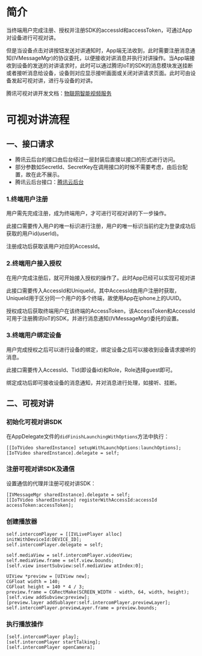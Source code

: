 # 简介

当终端用户完成注册、授权并注册SDK的accessId和accessToken，可通过App对设备进行可视对讲。

但是当设备点击对讲按钮发送对讲通知时，App端无法收到，此时需要注册消息通知(IVMessageMgr)的协议委托，以便接收对讲消息并执行对讲操作。当App端接收到设备的发送的对讲请求时，此时可以通过腾讯IoT的SDK的消息模块发送挂断或者接听消息给设备，设备则对应显示接听画面或关闭对讲请求页面。此时可由设备发起可视对讲，进行与设备的对讲。

腾讯可视对讲开发文档：[物联网智能视频服务](https://console.cloud.tencent.com/api/explorer?Product=iotvideo&Version=2019-11-26&Action=CreateAppUsr&SignVersion=)



# 可视对讲流程

## 一、接口请求

- 腾讯云后台的接口由后台经过一层封装后直接以接口的形式进行访问。
- 部分参数如SecretId、SecretKey在调用接口的时候不需要考虑，由后台配置，故在此不展示。
- 腾讯云后台接口：[腾讯云后台](https://console.cloud.tencent.com/api/explorer?Product=iotvideo&Version=2019-11-26&Action=CreateAppUsr&SignVersion=)



### 1.终端用户注册

用户需先完成注册，成为终端用户，才可进行可视对讲的下一步操作。

此接口需要传入用户的唯一标识进行注册，用户的唯一标识当前约定为登录成功后获取的用户id(userId)。

注册成功后获取该用户对应的AccessId。



### 2.终端用户接入授权

在用户完成注册后，就可开始接入授权的操作了。此时App已经可以实现可视对讲

此接口需要传入AccessId和UniqueId，其中AccessId由用户注册时获取，UniqueId用于区分同一个用户的多个终端，故使用App在iphone上的UUID。

授权成功后获取终端用户在该终端的AccessToken，该AccessToken和AccessId可用于注册腾讯IoT的SDK，并进行消息通知(IVMessageMgr)委托的设置。



### 3.终端用户绑定设备

用户完成授权之后可以进行设备的绑定，绑定设备之后可以接收到设备请求接听的消息。

此接口需要传入AccessId、Tid(即设备id)和Role，Role选择guest即可。

绑定成功后即可接收设备的消息通知，并对消息进行处理，如接听、挂断。



## 二、可视对讲

### 初始化可视对讲SDK

在AppDelegate文件的`didFinishLaunchingWithOptions`方法中执行：

~~~
[[IoTVideo sharedInstance] setupWithLaunchOptions:launchOptions];
[IoTVideo sharedInstance].delegate = self;
~~~



### 注册可视对讲SDK及通信

设置通信的代理并注册可视对讲SDK：

~~~
[IVMessageMgr sharedInstance].delegate = self;
[[IoTVideo sharedInstance] registerWithAccessId:accessId accessToken:accessToken];
~~~



### 创建播放器

~~~
self.intercomPlayer = [[IVLivePlayer alloc] initWithDeviceId:DEVICE_ID];
self.intercomPlayer.delegate = self;

self.mediaView = self.intercomPlayer.videoView;
self.mediaView.frame = self.view.bounds;
[self.view insertSubview:self.mediaView atIndex:0];

UIView *preview = [UIView new];
CGFloat width = 140;
CGFloat height = 140 * 4 / 3;
preview.frame = CGRectMake(SCREEN_WIDTH - width, 64, width, height);
[self.view addSubview:preview];
[preview.layer addSublayer:self.intercomPlayer.previewLayer];
self.intercomPlayer.previewLayer.frame = preview.bounds;
~~~



### 执行播放操作

~~~
[self.intercomPlayer play];
[self.intercomPlayer startTalking];
[self.intercomPlayer openCamera];
~~~

